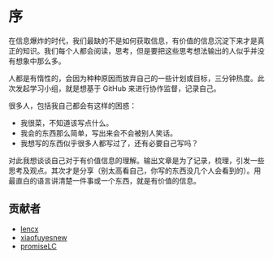 # 序

在信息爆炸的时代，我们最缺的不是如何获取信息，有价值的信息沉淀下来才是真正的知识。我们每个人都会阅读，思考，但是要把这些思考想法输出的人似乎并没有想象中那么多。

人都是有惰性的，会因为种种原因而放弃自己的一些计划或目标，三分钟热度。此次发起学习小组，就是想基于 GitHub 来进行协作监督，记录自己。

很多人，包括我自己都会有这样的困惑：

- 我很菜，不知道该写点什么。
- 我会的东西那么简单，写出来会不会被别人笑话。
- 我想写的东西似乎很多人都写过了，还有必要自己写吗？

对此我想谈谈自己对于有价值信息的理解。输出文章是为了记录，梳理，引发一些思考及观点。其次才是分享（别太高看自己，你写的东西没几个人会看到的）。用最直白的语言讲清楚一件事或一个东西，就是有价值的信息。

## 贡献者

- [lencx](../lencx/about/)
- [xiaofuyesnew](../xiaofuyesnew/about/)
- [promiseLC](../promiseLC/about/)
